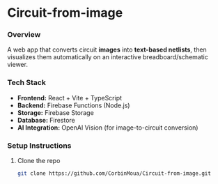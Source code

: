 # Circuit-from-image

### Overview
A web app that converts circuit **images** into **text-based netlists**, then visualizes them automatically on an interactive breadboard/schematic viewer.

### Tech Stack
- **Frontend:** React + Vite + TypeScript
- **Backend:** Firebase Functions (Node.js)
- **Storage:** Firebase Storage
- **Database:** Firestore
- **AI Integration:** OpenAI Vision (for image-to-circuit conversion)

### Setup Instructions
1. Clone the repo  
   ```bash
   git clone https://github.com/CorbinMoua/Circuit-from-image.git
